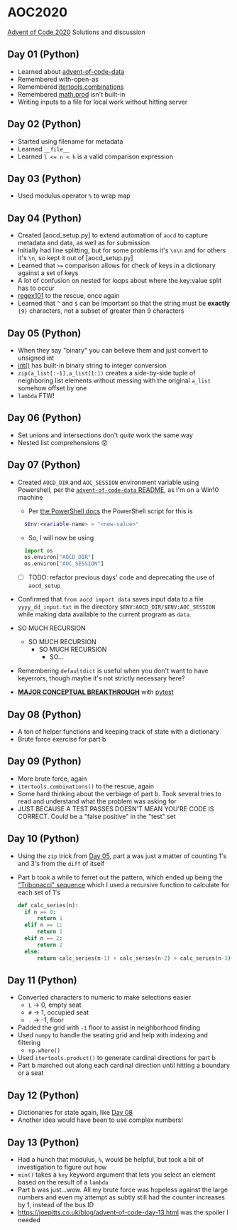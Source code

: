 # AOC2020

[Advent of Code 2020](https://adventofcode.com/2020) Solutions and discussion

## Day 01 (Python)

- Learned about [advent-of-code-data](https://github.com/wimglenn/advent-of-code-data)
- Remembered with-open-as
- Remembered [itertools.combinations](https://docs.python.org/3/library/itertools.html#itertools.combinations)
- Remembered [math.prod](https://docs.python.org/3/library/math.html?highlight=math#math.prod) isn't built-in
- Writing inputs to a file for local work without hitting server

## Day 02 (Python)

- Started using filename for metadata
- Learned `__file__`
- Learned `l <= n < h` is a valid comparison expression

## Day 03 (Python)

- Used modulus operator `%` to wrap map

## Day 04 (Python)

- Created [aocd_setup.py] to extend automation of `aocd` to capture metadata and data, as well as for submission
- Initially had line splitting, but for some problems it's `\n\n` and for others it's `\n`, so kept it out of [aocd_setup.py]
- Learned that `>=` comparison allows for check of keys in a dictionary against a set of keys
- A lot of confusion on nested for loops about where the key:value split has to occur
- [regex101](https://www.regex101.com) to the rescue, once again
- Learned that `^` and `$` can be important so that the string must be **exactly** `{9}` characters, not a subset of greater than 9 characters

## Day 05 (Python)

- When they say "binary" you can believe them and just convert to unsigned int
- [int()](https://docs.python.org/3.6/library/functions.html#int) has built-in binary string to integer conversion
- `zip(a_list[:-1],a_list[1:])` creates a side-by-side tuple of neighboring list elements without messing with the original `a_list` somehow offset by one
- `lambda` FTW!

## Day 06 (Python)

- Set unions and intersections don't _quite_ work the same way
- Nested list comprehensions 😵

## Day 07 (Python)

- Created `AOCD_DIR` and `AOC_SESSION` environment variable using Powershell, per the [`advent-of-code-data` README](https://github.com/wimglenn/advent-of-code-data/blob/master/README.rst), as I'm on a Win10 machine
  - Per [the PowerShell docs](https://docs.microsoft.com/en-us/powershell/module/microsoft.powershell.core/about/about_environment_variables?view=powershell-7.1) the PowerShell
  script for this is

  ```PowerShell
    $Env:<variable-name> = "<new-value>"
  ```

  - So, I will now be using

  ```Python
    import os
    os.environ["AOCD_DIR"]
    os.environ["AOC_SESSION"]
  ```

  - [ ] TODO: refactor previous days' code and deprecating the use of `aocd_setup`
- Confirmed that `from aocd import data` saves input data to a file `yyyy_dd_input.txt`
  in the directory `$ENV:AOCD_DIR/$ENV:AOC_SESSION` while making data available to
  the current program as `data`.
- SO MUCH RECURSION
  - SO MUCH RECURSION
    - SO MUCH RECURSION
      - SO...
- Remembering `defaultdict` is useful when you don't want to have keyerrors,
  though maybe it's not strictly necessary here?
- [**MAJOR CONCEPTUAL BREAKTHROUGH**](https://twitter.com/nathangs20/status/1335953455152820230?s=20)
  with [pytest](https://docs.pytest.org/en/stable/)

## Day 08 (Python)

- A ton of helper functions and keeping track of state with a dictionary
- Brute force exercise for part b

## Day 09 (Python)

- More brute force, again
- `itertools.combinations()` to the rescue, again
- Some hard thinking about the verbiage of part b. Took several tries to read and understand what the problem was asking for
- JUST BECAUSE A TEST PASSES DOESN'T MEAN YOU'RE CODE IS CORRECT. Could be a "false positive" in the "test" set

## Day 10 (Python)

- Using the `zip` trick from [Day 05](#day-05), part a was just a matter of counting 1's and 3's from the `diff` of itself
- Part b took a while to ferret out the pattern, which ended up being the ["Tribonacci" sequence](https://mathworld.wolfram.com/TribonacciNumber.html) which I used a recursive function to calculate for each set of 1's

  ```Python
  def calc_series(n):
    if n == 0:
        return 1
    elif n == 1:
        return 1
    elif n == 2:
        return 2
    else:
        return calc_series(n-1) + calc_series(n-2) + calc_series(n-3)
  ```

## Day 11 (Python)

- Converted characters to numeric to make selections easier
  - `L` -> 0, empty seat
  - `#` -> 1, occupied seat
  - `.` -> -1, floor
- Padded the grid with `-1` floor to assist in neighborhood finding
- Used `numpy` to handle the seating grid and help with indexing and filtering
  - `np.where()`
- Used `itertools.product()` to generate cardinal directions for part b
- Part b marched out along each cardinal direction until hitting a boundary or a seat

## Day 12 (Python)

- Dictionaries for state again, like [Day 08](#day-08)
- Another idea would have been to use complex numbers!

## Day 13 (Python)

- Had a hunch that modulus, `%`, would be helpful, but took a bit of investigation to figure out how
- `min()` takes a `key` keyword argument that lets you select an element based on the result of a `lambda`
- Part b was just...wow. All my brute force was hopeless against the large numbers
  and even my attempt as subtly still had the counter increases by 1, instead of the
  bus ID
- https://joepitts.co.uk/blog/advent-of-code-day-13.html was the spoiler I needed